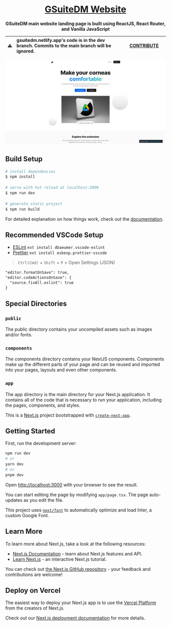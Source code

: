<div align="center">

  # [GSuiteDM Website](https://gsuitedm.netlify.app)

  <!-- [![Netlify Status](https://api.netlify.com/api/v1/badges/9f483ca0-ee7a-42bc-b250-6919ad30753e/deploy-status)](https://app.netlify.com/sites/yassertabora/deploys) -->

  **GSuiteDM main website landing page is built using ReactJS, React Router, and Vanilla JavaScript**

  | :warning: | **gsuitedm.netlify.app's code is in the dev branch. Commits to the main branch will be ignored.** <br> | &nbsp;&nbsp;&nbsp;&nbsp;[CONTRIBUTE](#)&nbsp;&nbsp;&nbsp;&nbsp; |
  | --------- | :--------------------------------------------------------------------------------------------------- | --------------------------------------------------------------------------------------------------------------------- |

  ![Website Preview](public/images/Website.png)
</div>

## Build Setup

```bash
# install dependencies
$ npm install

# serve with hot reload at localhost:3000
$ npm run dev

# generate static project
$ npm run build
```

For detailed explanation on how things work, check out the [documentation](https://react.dev/).

## Recommended VSCode Setup

- [ESLint](https://marketplace.visualstudio.com/items?itemName=dbaeumer.vscode-eslint) `ext install dbaeumer.vscode-eslint`
- [Prettier](https://marketplace.visualstudio.com/items?itemName=esbenp.prettier-vscode) `ext install esbenp.prettier-vscode`

> `Ctrl(Cmd)` + `Shift` + `P` > Open Settings (JSON)

```
"editor.formatOnSave": true,
"editor.codeActionsOnSave": {
  "source.fixAll.eslint": true
}
```

## Special Directories

### `public`

The public directory contains your uncompiled assets such as images and/or fonts.

### `components`

The components directory contains your NextJS components. Components make up the different parts of your page and can be reused and imported into your pages, layouts and even other components.

### `app`

The app directory is the main directory for your Next.js application. It contains all of the code that is necessary to run your application, including the pages, components, and styles.

This is a [Next.js](https://nextjs.org/) project bootstrapped with [`create-next-app`](https://github.com/vercel/next.js/tree/canary/packages/create-next-app).

## Getting Started

First, run the development server:

```bash
npm run dev
# or
yarn dev
# or
pnpm dev
```

Open [http://localhost:3000](http://localhost:3000) with your browser to see the result.

You can start editing the page by modifying `app/page.tsx`. The page auto-updates as you edit the file.

This project uses [`next/font`](https://nextjs.org/docs/basic-features/font-optimization) to automatically optimize and load Inter, a custom Google Font.

## Learn More

To learn more about Next.js, take a look at the following resources:

- [Next.js Documentation](https://nextjs.org/docs) - learn about Next.js features and API.
- [Learn Next.js](https://nextjs.org/learn) - an interactive Next.js tutorial.

You can check out [the Next.js GitHub repository](https://github.com/vercel/next.js/) - your feedback and contributions are welcome!

## Deploy on Vercel

The easiest way to deploy your Next.js app is to use the [Vercel Platform](https://vercel.com/new?utm_medium=default-template&filter=next.js&utm_source=create-next-app&utm_campaign=create-next-app-readme) from the creators of Next.js.

Check out our [Next.js deployment documentation](https://nextjs.org/docs/deployment) for more details.

